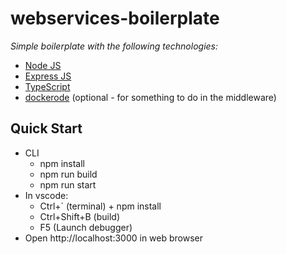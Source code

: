 # webservices-boilerplate

_Simple boilerplate with the following technologies:_

* [Node JS](https://nodejs.org/dist/latest-v12.x/docs/api/)
* [Express JS](https://expressjs.com/en/guide/routing.html)
* [TypeScript](https://www.typescriptlang.org/docs/home.html)
* [dockerode](https://github.com/apocas/dockerode#readme) (optional - for something to do in the middleware)

## Quick Start
* CLI
  * npm install
  * npm run build
  * npm run start
* In vscode:
  * Ctrl+\` (terminal) + npm install
  * Ctrl+Shift+B (build)
  * F5 (Launch debugger)
* Open http://localhost:3000 in web browser
